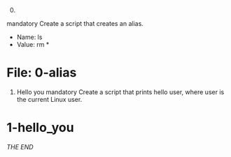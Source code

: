 
0. <o>
mandatory
Create a script that creates an alias.
- Name: ls
- Value: rm *
# File: 0-alias

1. Hello you
mandatory
Create a script that prints hello user, where user is the current Linux user.
# 1-hello_you

*THE END*